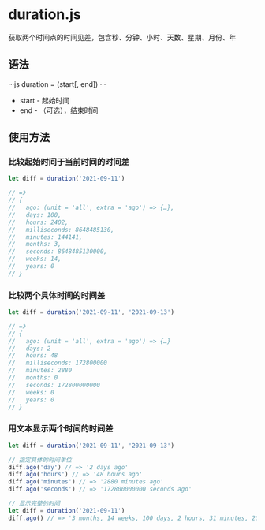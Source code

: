 # duration.js
获取两个时间点的时间见差，包含秒、分钟、小时、天数、星期、月份、年

## 语法

···js
duration = (start[, end])
···

- start - 起始时间
- end - （可选），结束时间

## 使用方法


### 比较起始时间于当前时间的时间差

```js
let diff = duration('2021-09-11')

// =》
// {
//   ago: (unit = 'all', extra = 'ago') => {…},
//   days: 100,
//   hours: 2402,
//   milliseconds: 8648485130,
//   minutes: 144141,
//   months: 3,
//   seconds: 8648485130000,
//   weeks: 14,
//   years: 0
// }
```

### 比较两个具体时间的时间差

```js
let diff = duration('2021-09-11', '2021-09-13')

// =》
// {
//   ago: (unit = 'all', extra = 'ago') => {…}
//   days: 2
//   hours: 48
//   milliseconds: 172800000
//   minutes: 2880
//   months: 0
//   seconds: 172800000000
//   weeks: 0
//   years: 0
// }
```

### 用文本显示两个时间的时间差

```js
let diff = duration('2021-09-11', '2021-09-13')

// 指定具体的时间单位
diff.ago('day') // => '2 days ago'
diff.ago('hours') // => '48 hours ago'
diff.ago('minutes') // => '2880 minutes ago'
diff.ago('seconds') // => '172800000000 seconds ago'

// 显示完整的时间
let diff = duration('2021-09-11')
diff.ago() // => '3 months, 14 weeks, 100 days, 2 hours, 31 minutes, 20 seconds, 326 milliseconds ago'
```
